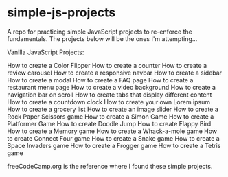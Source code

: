 # simple-js-projects

A repo for practicing simple JavaScript projects to re-enforce the fundamentals.
The projects below will be the ones I'm attempting...

Vanilla JavaScript Projects:

How to create a Color Flipper
How to create a counter
How to create a review carousel
How to create a responsive navbar
How to create a sidebar
How to create a modal
How to create a FAQ page
How to create a restaurant menu page
How to create a video background
How to create a navigation bar on scroll
How to create tabs that display different content
How to create a countdown clock
How to create your own Lorem ipsum
How to create a grocery list
How to create an image slider
How to create a Rock Paper Scissors game
How to create a Simon Game
How to create a Platformer Game
How to create Doodle Jump
How to create Flappy Bird
How to create a Memory game
How to create a Whack-a-mole game
How to create Connect Four game
How to create a Snake game
How to create a Space Invaders game
How to create a Frogger game
How to create a Tetris game

freeCodeCamp.org is the reference where I found these simple projects.
